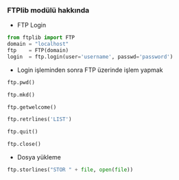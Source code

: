 ### FTPlib modülü hakkında

+ FTP Login

```python
from ftplib import FTP
domain = "localhost" 
ftp    = FTP(domain)
login  = ftp.login(user='username', passwd='password')

```

+ Login işleminden sonra FTP üzerinde işlem yapmak

```python
ftp.pwd()

ftp.mkd()

ftp.getwelcome()

ftp.retrlines('LIST')

ftp.quit()

ftp.close()


```

+ Dosya yükleme

```python
ftp.storlines("STOR " + file, open(file))
```
